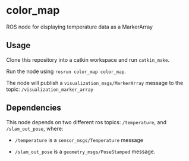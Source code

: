 # color_map
ROS node for displaying temperature data as a MarkerArray

## Usage

Clone this repository into a catkin workspace and run `catkin_make`.  

Run the node using `rosrun color_map color_map`.

The node will publish a `visualization_msgs/MarkerArray` message to the topic: `/visualization_marker_array`

## Dependencies
This node depends on two different ros topics: `/temperature`, and `/slam_out_pose`, where:

- `/temperature` is a `sensor_msgs/Temperature` message

- `/slam_out_pose` is a `geometry_msgs/PoseStamped` message.
